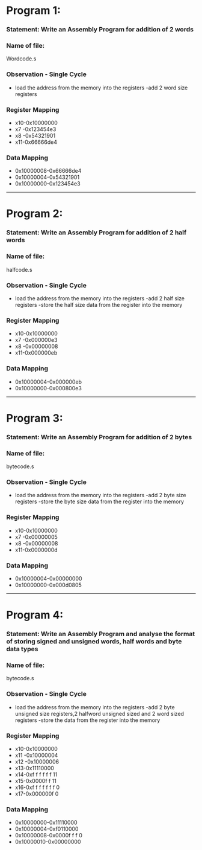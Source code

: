 # Program 1: 
### Statement: Write an Assembly Program for addition of 2 words

### Name of file:
 Wordcode.s

### Observation - Single Cycle
- load the address from the memory into the registers
-add 2 word size registers

### Register Mapping
- x10-0x10000000
- x7  -0x123454e3
- x8  -0x54321901
- x11-0x66666de4

### Data Mapping
- 0x10000008-0x66666de4
- 0x10000004-0x54321901
- 0x10000000-0x123454e3

------------------------------------------------------------------------------------------------------------------------------------

# Program 2: 
### Statement: Write an Assembly Program for addition of 2 half words

### Name of file:
 halfcode.s

### Observation - Single Cycle
- load the address from the memory into the registers
-add 2 half size registers
-store the half size data from the register into the memory

### Register Mapping
- x10-0x10000000
- x7  -0x000000e3
- x8  -0x00000008
- x11-0x000000eb

### Data Mapping
- 0x10000004-0x000000eb
- 0x10000000-0x000800e3

------------------------------------------------------------------------------------------------------------------------------------

# Program 3: 
### Statement: Write an Assembly Program for addition of 2 bytes

### Name of file:
 bytecode.s

### Observation - Single Cycle
- load the address from the memory into the registers
-add 2 byte size registers
-store the byte size data from the register into the memory

### Register Mapping
- x10-0x10000000
- x7  -0x00000005
- x8  -0x00000008
- x11-0x0000000d

### Data Mapping
- 0x10000004-0x00000000
- 0x10000000-0x000d0805

------------------------------------------------------------------------------------------------------------------------------------

# Program 4: 
### Statement: Write an Assembly Program and analyse the format of storing signed and unsigned words, half words and byte data types

### Name of file:
 bytecode.s

### Observation - Single Cycle
- load the address from the memory into the registers
-add 2 byte unsigned size registers,2 halfword unsigned sized and 2 word sized registers
-store the data from the register into the memory

### Register Mapping
- x10-0x10000000
- x11 -0x10000004
- x12 -0x10000006
- x13-0x11110000
- x14-0xf f f f f f 11
- x15-0x0000f f 11
- x16-0xf f f f f f f 0
- x17-0x000000f 0

### Data Mapping
- 0x10000000-0x11110000
- 0x10000004-0xf0110000
- 0x10000008-0x0000f f f 0
- 0x10000010-0x00000000
